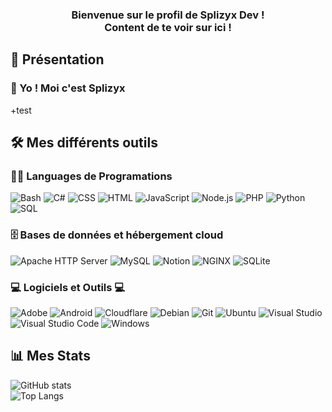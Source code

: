 <h3 align="center">
  Bienvenue sur le profil de Splizyx Dev !
  <br>
  Content de te voir sur ici !
</h3>

## 👨 Présentation

### 👋  Yo ! Moi c'est Splizyx

+test 

## 🛠️ Mes différents outils

### 👨‍💻 Languages de Programations

<p>
  <img alt="Bash" src="https://img.shields.io/badge/bash-121011.svg?logo=gnu-bash&logoColor=white&style=for-the-badge">
  <img alt="C#" src="https://custom-icon-badges.herokuapp.com/badge/C%23-68217A.svg?logo=cs2&logoColor=white&style=for-the-badge">
  <img alt="CSS" src="https://img.shields.io/badge/css-1572B6.svg?logo=css3&logoColor=white&style=for-the-badge">
  <img alt="HTML" src="https://img.shields.io/badge/html-E34F26.svg?logo=html5&logoColor=white&style=for-the-badge">
  <img alt="JavaScript" src="https://img.shields.io/badge/javaScript-F7DF1E.svg?logo=javascript&logoColor=black&style=for-the-badge">
  <img alt="Node.js" src="https://img.shields.io/badge/node.js-43853D.svg?logo=node.js&logoColor=white&style=for-the-badge">
  <img alt="PHP" src="https://img.shields.io/badge/php-777BB4.svg?logo=php&logoColor=white&style=for-the-badge">
  <img alt="Python" src="https://img.shields.io/badge/python-14354C.svg?logo=python&logoColor=white&style=for-the-badge">
  <img alt="SQL" src="https://custom-icon-badges.herokuapp.com/badge/sql-025E8C.svg?logo=database&logoColor=white&style=for-the-badge">
</p>

### 🗄️ Bases de données et hébergement cloud

<p>
  <img alt="Apache HTTP Server" src="https://img.shields.io/badge/apache-D22128?logo=apache&logoColor=white&style=for-the-badge">
  <img alt="MySQL" src="https://img.shields.io/badge/mysql-00f.svg?logo=mysql&logoColor=white&style=for-the-badge">
  <img alt="Notion" src="https://img.shields.io/badge/notion-010101.svg?logo=notion&logoColor=white&style=for-the-badge">
  <img alt="NGINX" src ="https://img.shields.io/badge/nginx-009639?logo=nginx&logoColor=white&style=for-the-badge">
  <img alt="SQLite" src ="https://img.shields.io/badge/sqlite-07405e.svg?logo=sqlite&logoColor=white&style=for-the-badge">
</p>

### 💻 Logiciels et Outils 💻

<p>
  <img alt="Adobe" src="https://img.shields.io/badge/adobe-FF0000.svg?logo=adobe&logoColor=white&style=for-the-badge">
  <img alt="Android" src="https://img.shields.io/badge/android-3DDC84?logo=android&logoColor=white&style=for-the-badge">
  <img alt="Cloudflare" src="https://img.shields.io/badge/cloudflare-E95420?logo=cloudflare&logoColor=white&style=for-the-badge">
  <img alt="Debian" src="https://img.shields.io/badge/debian-FF0000?logo=debian&logoColor=white&style=for-the-badge">
  <img alt="Git" src="https://img.shields.io/badge/git-141E24.svg?logo=git&logoColor=white&style=for-the-badge">
  <img alt="Ubuntu" src="https://img.shields.io/badge/ubuntu-E95420?logo=ubuntu&logoColor=white&style=for-the-badge">
  <img alt="Visual Studio" src="https://img.shields.io/badge/visual%20studio-5C2D91?logo=visual-studio&logoColor=white&style=for-the-badge">
  <img alt="Visual Studio Code" src="https://img.shields.io/badge/visual%20studio%20code-0078d7.svg?logo=visual-studio-code&logoColor=white&style=for-the-badge">
  <img alt="Windows" src="https://img.shields.io/badge/windows-0078d7.svg?logo=windows&logoColor=white&style=for-the-badge">
</p>

## 📊 Mes Stats
 
![GitHub stats](https://github-readme-stats.vercel.app/api?username=Splizyx&count_private=true&show_icons=true&theme=dracula)  
![Top Langs](https://github-readme-stats.vercel.app/api/top-langs/?username=Splizyx&layout=compact&theme=dracula)
<!--
**Splizyx/Splizyx** is a ✨ _special_ ✨ repository because its `README.md` (this file) appears on your GitHub profile.

Here are some ideas to get you started:

- 🔭 I’m currently working on ...
- 🌱 I’m currently learning ...
- 👯 I’m looking to collaborate on ...
- 🤔 I’m looking for help with ...
- 💬 Ask me about ...
- 📫 How to reach me: ...
- 😄 Pronouns: ...
- ⚡ Fun fact: ...
-->

